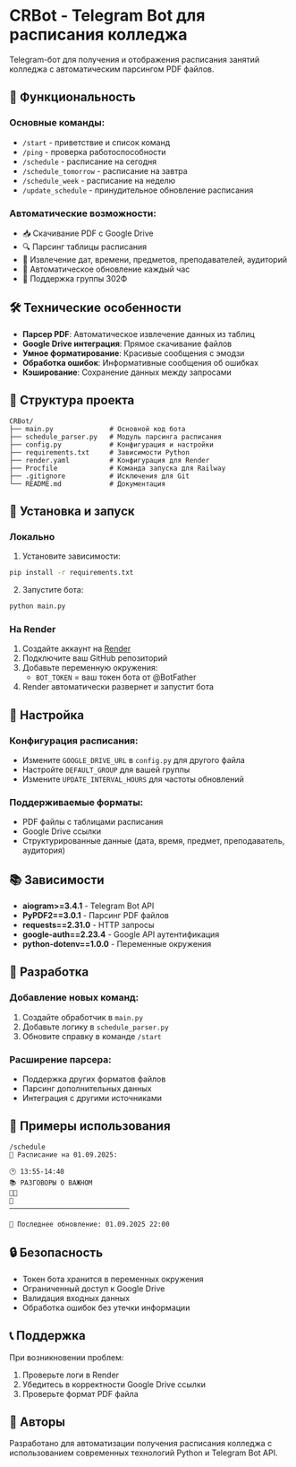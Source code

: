 # CRBot - Telegram Bot для расписания колледжа

Telegram-бот для получения и отображения расписания занятий колледжа с автоматическим парсингом PDF файлов.

## 🚀 Функциональность

### Основные команды:
- `/start` - приветствие и список команд
- `/ping` - проверка работоспособности
- `/schedule` - расписание на сегодня
- `/schedule_tomorrow` - расписание на завтра
- `/schedule_week` - расписание на неделю
- `/update_schedule` - принудительное обновление расписания

### Автоматические возможности:
- 📥 Скачивание PDF с Google Drive
- 🔍 Парсинг таблицы расписания
- 📅 Извлечение дат, времени, предметов, преподавателей, аудиторий
- 🔄 Автоматическое обновление каждый час
- 👥 Поддержка группы 302Ф

## 🛠️ Технические особенности

- **Парсер PDF**: Автоматическое извлечение данных из таблиц
- **Google Drive интеграция**: Прямое скачивание файлов
- **Умное форматирование**: Красивые сообщения с эмодзи
- **Обработка ошибок**: Информативные сообщения об ошибках
- **Кэширование**: Сохранение данных между запросами

## 📁 Структура проекта

```
CRBot/
├── main.py              # Основной код бота
├── schedule_parser.py   # Модуль парсинга расписания
├── config.py            # Конфигурация и настройки
├── requirements.txt     # Зависимости Python
├── render.yaml          # Конфигурация для Render
├── Procfile             # Команда запуска для Railway
├── .gitignore           # Исключения для Git
└── README.md            # Документация
```

## 🚀 Установка и запуск

### Локально

1. Установите зависимости:
```bash
pip install -r requirements.txt
```

2. Запустите бота:
```bash
python main.py
```

### На Render

1. Создайте аккаунт на [Render](https://render.com/)
2. Подключите ваш GitHub репозиторий
3. Добавьте переменную окружения:
   - `BOT_TOKEN` = ваш токен бота от @BotFather
4. Render автоматически развернет и запустит бота

## 🔧 Настройка

### Конфигурация расписания:
- Измените `GOOGLE_DRIVE_URL` в `config.py` для другого файла
- Настройте `DEFAULT_GROUP` для вашей группы
- Измените `UPDATE_INTERVAL_HOURS` для частоты обновлений

### Поддерживаемые форматы:
- PDF файлы с таблицами расписания
- Google Drive ссылки
- Структурированные данные (дата, время, предмет, преподаватель, аудитория)

## 📚 Зависимости

- **aiogram>=3.4.1** - Telegram Bot API
- **PyPDF2==3.0.1** - Парсинг PDF файлов
- **requests==2.31.0** - HTTP запросы
- **google-auth==2.23.4** - Google API аутентификация
- **python-dotenv==1.0.0** - Переменные окружения

## 🎯 Разработка

### Добавление новых команд:
1. Создайте обработчик в `main.py`
2. Добавьте логику в `schedule_parser.py`
3. Обновите справку в команде `/start`

### Расширение парсера:
- Поддержка других форматов файлов
- Парсинг дополнительных данных
- Интеграция с другими источниками

## 📱 Примеры использования

```
/schedule
📅 Расписание на 01.09.2025:

🕐 13:55-14:40
📚 РАЗГОВОРЫ О ВАЖНОМ
👨‍🏫 
🏢 
──────────────────────────────

🔄 Последнее обновление: 01.09.2025 22:00
```

## 🔒 Безопасность

- Токен бота хранится в переменных окружения
- Ограниченный доступ к Google Drive
- Валидация входных данных
- Обработка ошибок без утечки информации

## 📞 Поддержка

При возникновении проблем:
1. Проверьте логи в Render
2. Убедитесь в корректности Google Drive ссылки
3. Проверьте формат PDF файла

## 🎉 Авторы

Разработано для автоматизации получения расписания колледжа с использованием современных технологий Python и Telegram Bot API.
